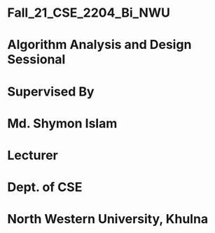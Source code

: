 # Fall_21_CSE_2204_Bi_NWU
# Algorithm Analysis and Design Sessional


# Supervised By
# Md. Shymon Islam
# Lecturer
# Dept. of CSE
# North Western University, Khulna
